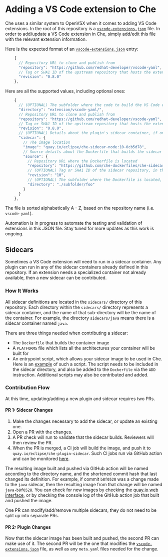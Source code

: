 # Adding a VS Code extension to Che
Che uses a similar system to OpenVSX when it comes to adding VS Code extensions. In the root of this repository is a [`vscode-extensions.json`](./vscode-extensions.json) file. In order to add/update a VS Code extension in Che, simply add/edit this file with the relevant extension information.

Here is the expected format of an [`vscode-extensions.json`](./vscode-extensions.json) entry:

```js
    {
      // Repository URL to clone and publish from
      "repository": "https://github.com/redhat-developer/vscode-yaml",
      // Tag or SHA1 ID of the upstream repository that hosts the extension, usually corresponding to a version/snapshot/release.
      "revision": "0.8.0"
    },
```

Here are all the supported values, including optional ones:

```js
    {
      // (OPTIONAL) The subfolder where the code to build the VS Code extension is located, in the event it's not located at the repository root.
      "directory": "extension/vscode-yaml/",
      // Repository URL to clone and publish from
      "repository": "https://github.com/redhat-developer/vscode-yaml",
      // Tag or SHA1 ID of the upstream repository that hosts the extension, usually corresponding to a version/snapshot/release.
      "revision": "0.8.0",
      // (OPTIONAL) Details about the plugin's sidecar container, if one exists
      "sidecar": {
        // The image location
        "image": "quay.io/eclipse/che-sidecar-node:10-0cb5d78",
        // Source details about the Dockerfile that builds the sidecar image
        "source": {
          // Repository URL where the Dockerfile is located
          "repository": "https://github.com/che-dockerfiles/che-sidecar-node",
          // (OPTIONAL) Tag or SHA1 ID of the sidecar repository, in the event that the Dockerfile is not located on the default branch
          "revision": "10",
          // (OPTIONAL) The subfolder where the Dockerfile is located, in the event that the Dockerfile is not located at the repository root
          "directory": "./subfolder/foo"
        }
      }
    },
```
The file is sorted alphabetically A - Z, based on the repository name (i.e. `vscode-yaml`).

Automation is in progress to automate the testing and validation of extensions in this JSON file. Stay tuned for more updates as this work is ongoing.

## Sidecars
Sometimes a VS Code extension will need to run in a sidecar container. Any plugin can run in any of the sidecar containers already defined in this repository. If an extension needs a specialized container not already available, then a new sidecar can be contributed.

### How It Works
All sidecar definitions are located in the `sidecars/` directory of this repository. Each directory within the `sidecars/` directory represents a sidecar container, and the name of that sub-directory will be the name of the container. For example, the directory `sidecars/java` means there is a sidecar container named `java`.

There are three things needed when contributing a sidecar:
* The `Dockerfile` that builds the container image
* A `PLATFORMS` file which lists all the architectures your container will be built for
* An entrypoint script, which allows your sidecar image to be used in Che. Here is an [example](https://github.com/eclipse/che-plugin-registry/blob/master/sidecars/node/etc/entrypoint.sh) of such a script. The script needs to be included in the sidecar directory, and also be added to the `Dockerfile` via the `ADD` instruction. Additional scripts may also be contributed and added.

### Contribution Flow
At this time, updating/adding a new plugin and sidecar requires two PRs.

#### PR 1: Sidecar Changes
1. Make the changes necessary to add the sidecar, or update an existing one.
2. Open a PR with the changes.
3. A PR check will run to validate that the sidecar builds. Reviewers will then review the PR.
4. When the PR is merged, a CI job will build the image, and push it to `quay.io/eclipse/che-plugin-sidecar`. Such CI jobs run via GitHub action and can be monitored [here](https://github.com/eclipse/che-plugin-registry/actions).

The resulting image built and pushed via GitHub action will be named according to the directory name, and the shortened commit hash that last changed its definition. For example, if commit `b8f0528` was a change made to the `java` sidecar, then the resulting image from that change will be named `java-b8f0528`. You can check for new images by checking the [quay.io web interface](https://quay.io/repository/eclipse/che-plugin-sidecar?tag=latest&tab=tags), or by checking the console log of the GitHub action job that built and pushed the image.

One PR can modify/add/remove multiple sidecars, they do not need to be split up into separate PRs.

#### PR 2: Plugin Changes
Now that the sidecar image has been built and pushed, the second PR can make use of it. The second PR will be the one that modifies the [`vscode-extensions.json`](./vscode-extensions.json) file, as well as any `meta.yaml` files needed for the change.
